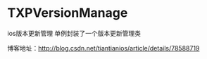 # TXPVersionManage
ios版本更新管理
单例封装了一个版本更新管理类

博客地址：http://blog.csdn.net/tiantianios/article/details/78588719
